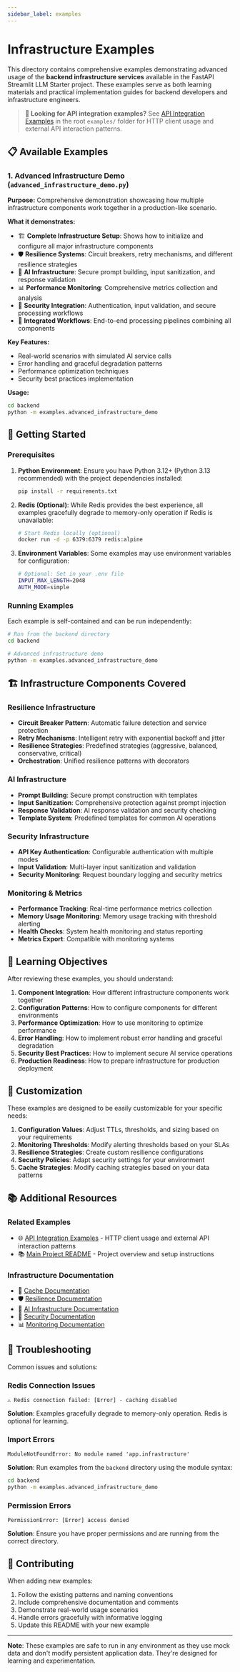 ```yaml
---
sidebar_label: examples
---
```


# Infrastructure Examples

This directory contains comprehensive examples demonstrating advanced usage of the **backend infrastructure services** available in the FastAPI Streamlit LLM Starter project. These examples serve as both learning materials and practical implementation guides for backend developers and infrastructure engineers.

> **📖 Looking for API integration examples?** See [API Integration Examples](../../examples/README.md) in the root `examples/` folder for HTTP client usage and external API interaction patterns.

## 📋 Available Examples

### 1. Advanced Infrastructure Demo (`advanced_infrastructure_demo.py`)

**Purpose:** Comprehensive demonstration showcasing how multiple infrastructure components work together in a production-like scenario.

**What it demonstrates:**
- 🏗️ **Complete Infrastructure Setup**: Shows how to initialize and configure all major infrastructure components
- 🛡️ **Resilience Systems**: Circuit breakers, retry mechanisms, and different resilience strategies
- 🤖 **AI Infrastructure**: Secure prompt building, input sanitization, and response validation
- 📊 **Performance Monitoring**: Comprehensive metrics collection and analysis
- 🔐 **Security Integration**: Authentication, input validation, and secure processing workflows
- 🔄 **Integrated Workflows**: End-to-end processing pipelines combining all components

**Key Features:**
- Real-world scenarios with simulated AI service calls
- Error handling and graceful degradation patterns
- Performance optimization techniques
- Security best practices implementation

**Usage:**
```bash
cd backend
python -m examples.advanced_infrastructure_demo
```

## 🚀 Getting Started

### Prerequisites

1. **Python Environment**: Ensure you have Python 3.12+ (Python 3.13 recommended) with the project dependencies installed:
   ```bash
   pip install -r requirements.txt
   ```

2. **Redis (Optional)**: While Redis provides the best experience, all examples gracefully degrade to memory-only operation if Redis is unavailable:
   ```bash
   # Start Redis locally (optional)
   docker run -d -p 6379:6379 redis:alpine
   ```

3. **Environment Variables**: Some examples may use environment variables for configuration:
   ```bash
   # Optional: Set in your .env file
   INPUT_MAX_LENGTH=2048
   AUTH_MODE=simple
   ```

### Running Examples

Each example is self-contained and can be run independently:

```bash
# Run from the backend directory
cd backend

# Advanced infrastructure demo
python -m examples.advanced_infrastructure_demo
```

## 🏗️ Infrastructure Components Covered

### Resilience Infrastructure  
- **Circuit Breaker Pattern**: Automatic failure detection and service protection
- **Retry Mechanisms**: Intelligent retry with exponential backoff and jitter
- **Resilience Strategies**: Predefined strategies (aggressive, balanced, conservative, critical)
- **Orchestration**: Unified resilience patterns with decorators

### AI Infrastructure
- **Prompt Building**: Secure prompt construction with templates
- **Input Sanitization**: Comprehensive protection against prompt injection
- **Response Validation**: AI response validation and security checking
- **Template System**: Predefined templates for common AI operations

### Security Infrastructure
- **API Key Authentication**: Configurable authentication with multiple modes
- **Input Validation**: Multi-layer input sanitization and validation
- **Security Monitoring**: Request boundary logging and security metrics

### Monitoring & Metrics
- **Performance Tracking**: Real-time performance metrics collection
- **Memory Usage Monitoring**: Memory usage tracking with threshold alerting
- **Health Checks**: System health monitoring and status reporting
- **Metrics Export**: Compatible with monitoring systems

## 🎯 Learning Objectives

After reviewing these examples, you should understand:

1. **Component Integration**: How different infrastructure components work together
2. **Configuration Patterns**: How to configure components for different environments
3. **Performance Optimization**: How to use monitoring to optimize performance
4. **Error Handling**: How to implement robust error handling and graceful degradation
5. **Security Best Practices**: How to implement secure AI service operations
6. **Production Readiness**: How to prepare infrastructure for production deployment

## 🔧 Customization

These examples are designed to be easily customizable for your specific needs:

1. **Configuration Values**: Adjust TTLs, thresholds, and sizing based on your requirements
2. **Monitoring Thresholds**: Modify alerting thresholds based on your SLAs
3. **Resilience Strategies**: Create custom resilience configurations
4. **Security Policies**: Adapt security settings for your environment
5. **Cache Strategies**: Modify caching strategies based on your data patterns

## 📚 Additional Resources

### Related Examples
- 🌐 [API Integration Examples](../../examples/README.md) - HTTP client usage and external API interaction patterns
- 📚 [Main Project README](../../README.md) - Project overview and setup instructions

### Infrastructure Documentation
- 📖 [Cache Documentation](../infrastructure/cache/README.md)
- 🛡️ [Resilience Documentation](../infrastructure/resilience/README.md)  
- 🤖 [AI Infrastructure Documentation](../infrastructure/ai/)
- 🔐 [Security Documentation](../infrastructure/security/)
- 📊 [Monitoring Documentation](../infrastructure/monitoring/)

## 🐛 Troubleshooting

Common issues and solutions:

### Redis Connection Issues
```
⚠️ Redis connection failed: [Error] - caching disabled
```
**Solution**: Examples gracefully degrade to memory-only operation. Redis is optional for learning.

### Import Errors
```
ModuleNotFoundError: No module named 'app.infrastructure'
```
**Solution**: Run examples from the `backend` directory using the module syntax:
```bash
cd backend
python -m examples.advanced_infrastructure_demo
```

### Permission Errors
```
PermissionError: [Error] access denied
```
**Solution**: Ensure you have proper permissions and are running from the correct directory.

## 🤝 Contributing

When adding new examples:

1. Follow the existing patterns and naming conventions
2. Include comprehensive documentation and comments
3. Demonstrate real-world usage scenarios
4. Handle errors gracefully with informative logging
5. Update this README with your new example

---

**Note**: These examples are safe to run in any environment as they use mock data and don't modify persistent application data. They're designed for learning and experimentation.